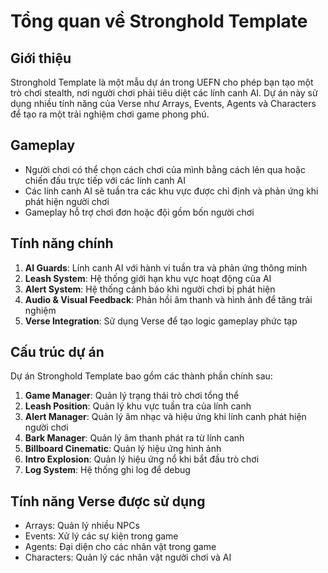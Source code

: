 # Tổng quan về Stronghold Template

## Giới thiệu
Stronghold Template là một mẫu dự án trong UEFN cho phép bạn tạo một trò chơi stealth, nơi người chơi phải tiêu diệt các lính canh AI. Dự án này sử dụng nhiều tính năng của Verse như Arrays, Events, Agents và Characters để tạo ra một trải nghiệm chơi game phong phú.

## Gameplay
- Người chơi có thể chọn cách chơi của mình bằng cách lẻn qua hoặc chiến đấu trực tiếp với các lính canh AI
- Các lính canh AI sẽ tuần tra các khu vực được chỉ định và phản ứng khi phát hiện người chơi
- Gameplay hỗ trợ chơi đơn hoặc đội gồm bốn người chơi

## Tính năng chính
1. **AI Guards**: Lính canh AI với hành vi tuần tra và phản ứng thông minh
2. **Leash System**: Hệ thống giới hạn khu vực hoạt động của AI
3. **Alert System**: Hệ thống cảnh báo khi người chơi bị phát hiện
4. **Audio & Visual Feedback**: Phản hồi âm thanh và hình ảnh để tăng trải nghiệm
5. **Verse Integration**: Sử dụng Verse để tạo logic gameplay phức tạp

## Cấu trúc dự án
Dự án Stronghold Template bao gồm các thành phần chính sau:
1. **Game Manager**: Quản lý trạng thái trò chơi tổng thể
2. **Leash Position**: Quản lý khu vực tuần tra của lính canh
3. **Alert Manager**: Quản lý âm nhạc và hiệu ứng khi lính canh phát hiện người chơi
4. **Bark Manager**: Quản lý âm thanh phát ra từ lính canh
5. **Billboard Cinematic**: Quản lý hiệu ứng hình ảnh
6. **Intro Explosion**: Quản lý hiệu ứng nổ khi bắt đầu trò chơi
7. **Log System**: Hệ thống ghi log để debug

## Tính năng Verse được sử dụng
- Arrays: Quản lý nhiều NPCs
- Events: Xử lý các sự kiện trong game
- Agents: Đại diện cho các nhân vật trong game
- Characters: Quản lý các nhân vật người chơi và AI